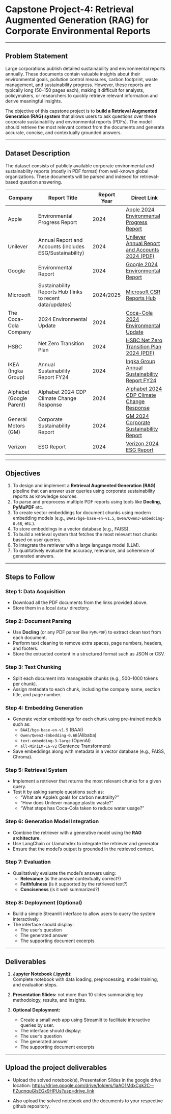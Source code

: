 # Capstone Project-4: Retrieval Augmented Generation (RAG) for Corporate Environmental Reports
---

## Problem Statement

Large corporations publish detailed sustainability and environmental reports annually. These documents contain valuable insights about their environmental goals, pollution control measures, carbon footprint, waste management, and sustainability progress. However, these reports are typically long (50–150 pages each), making it difficult for analysts, policymakers, or researchers to quickly retrieve relevant information and derive meaningful insights.

The objective of this capstone project is to **build a Retrieval Augmented Generation (RAG) system** that allows users to ask questions over these corporate sustainability and environmental reports (PDFs). The model should retrieve the most relevant context from the documents and generate accurate, concise, and contextually grounded answers.

---

## Dataset Description

The dataset consists of publicly available corporate environmental and sustainability reports (mostly in PDF format) from well-known global organizations. These documents will be parsed and indexed for retrieval-based question answering.

| Company                  | Report Title                                              | Report Year | Direct Link                                                                                                                                                       |
|--------------------------|-----------------------------------------------------------|-------------|-------------------------------------------------------------------------------------------------------------------------------------------------------------------|
| Apple                    | Environmental Progress Report                             | 2024        | [Apple 2024 Environmental Progress Report](https://www.apple.com/environment/pdf/Apple_Environmental_Progress_Report_2024.pdf)                                    |
| Unilever                 | Annual Report and Accounts (includes ESG/Sustainability)  | 2024        | [Unilever Annual Report and Accounts 2024 (PDF)](https://www.unilever.com/files/unilever-annual-report-and-accounts-2024.pdf)                                     |
| Google                   | Environmental Report                                      | 2024        | [Google 2024 Environmental Report](https://sustainability.google/reports/google-2024-environmental-report/)                                                       |
| Microsoft                | Sustainability Reports Hub (links to recent data/updates) | 2024/2025   | [Microsoft CSR Reports Hub](https://www.microsoft.com/en-us/corporate-responsibility/reports-hub)                                                                 |
| The Coca-Cola Company    | 2024 Environmental Update                                 | 2024        | [Coca-Cola 2024 Environmental Update](https://www.coca-colacompany.com/content/dam/company/us/en/reports/2024-environmental-update/2024-environmental-update.pdf) |
| HSBC                     | Net Zero Transition Plan                                  | 2024        | [HSBC Net Zero Transition Plan 2024 (PDF)](https://www.hsbc.com/content/dam/gbm/attachments/esg-reporting/HSBC_NZTP_2024.pdf)                                     |
| IKEA (Ingka Group)       | Annual Sustainability Report FY24                         | 2024        | [Ingka Group Annual Sustainability Report FY24](https://ingka.com/reports-publications/annual-sustainability-report/)                                             |
| Alphabet (Google Parent) | Alphabet 2024 CDP Climate Change Response                 | 2024        | [Alphabet 2024 CDP Climate Change Response](https://sustainability.google/reports/alphabet-cdp-2024-climate-change-response/)                                     |
| General Motors (GM)      | Corporate Sustainability Report                           | 2024        | [GM 2024 Corporate Sustainability Report](https://www.gmsustainability.com/)                                                                                      |
| Verizon                  | ESG Report                                                | 2024        | [Verizon 2024 ESG Report](https://www.verizon.com/about/responsibility/esg-report)                                                                                |

---

## Objectives

1. To design and implement a **Retrieval Augmented Generation (RAG)** pipeline that can answer user queries using corporate sustainability reports as knowledge sources.  
2. To parse and preprocess multiple PDF reports using tools like **Docling**, **PyMuPDF** etc.  
3. To create vector embeddings for document chunks using modern embedding models (e.g., `BAAI/bge-base-en-v1.5`, `Qwen/Qwen3-Embedding-0.6B`, etc.).  
4. To store embeddings in a vector database (e.g., FAISS).  
5. To build a retrieval system that fetches the most relevant text chunks based on user queries.  
6. To integrate the retriever with a large language model (LLM).  
7. To qualitatively evaluate the accuracy, relevance, and coherence of generated answers.  

---

## Steps to Follow

### Step 1: Data Acquisition
- Download all the PDF documents from the links provided above.  
- Store them in a local `data/` directory.

### Step 2: Document Parsing
- Use **Docling** (or any PDF parser like `PyMuPDF`) to extract clean text from each document.  
- Perform text cleaning to remove extra spaces, page numbers, headers, and footers.  
- Store the extracted content in a structured format such as JSON or CSV.

### Step 3: Text Chunking
- Split each document into manageable chunks (e.g., 500–1000 tokens per chunk).  
- Assign metadata to each chunk, including the company name, section title, and page number.

### Step 4: Embedding Generation
- Generate vector embeddings for each chunk using pre-trained models such as:
  - `BAAI/bge-base-en-v1.5` (BAAI)
  - `Qwen/Qwen3-Embedding-0.6B`(Alibaba)
  - `text-embedding-3-large` (OpenAI)
  - `all-MiniLM-L6-v2` (Sentence Transformers)
- Save embeddings along with metadata in a vector database (e.g., FAISS, Chroma).

### Step 5: Retrieval System
- Implement a retriever that returns the most relevant chunks for a given query.  
- Test it by asking sample questions such as:
  - “What are Apple’s goals for carbon neutrality?”
  - “How does Unilever manage plastic waste?”
  - “What steps has Coca-Cola taken to reduce water usage?”

### Step 6: Generation Model Integration
- Combine the retriever with a generative model using the **RAG architecture**.  
- Use LangChain or LlamaIndex to integrate the retriever and generator.  
- Ensure that the model’s output is grounded in the retrieved context.

### Step 7: Evaluation
- Qualitatively evaluate the model’s answers using:
  - **Relevance** (is the answer contextually correct?)
  - **Faithfulness** (is it supported by the retrieved text?)
  - **Conciseness** (is it well summarized?)

### Step 8: Deployment (Optional)
- Build a simple Streamlit interface to allow users to query the system interactively.  
- The interface should display:
  - The user’s question  
  - The generated answer  
  - The supporting document excerpts  

---

## **Deliverables**

1. **Jupyter Notebook (.ipynb):**  
   Complete notebook with data loading, preprocessing, model training, and evaluation steps.

2. **Presentation Slides:** not more than 10 slides summarizing key methodology, results, and insights.

3. **Optional Deployment:**  
   - Create a small web app using Streamlit to facilitate interactive queries by user.  
   - The interface should display:
    - The user’s question  
    - The generated answer  
    - The supporting document excerpts 

---


## **Upload the project deliverables**

- Upload the solved notebook(s), Presentation Slides in the google drive location: https://drive.google.com/drive/folders/1aAO1MdxCgk2C--FZuqnquGlsEGx9HPUs?usp=drive_link

- Also upload the solved notebook and the documents to your respective github repository.
